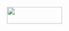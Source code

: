 <p align="center"><img src="https://rawgit.com/cskksdfklpz/GAVLAB/master/svgs/32737e0a8d5a4cf32ba3ab1b74902ab7.svg?invert_in_darkmode" align=middle width=127.89183pt height=39.30498pt/></p>